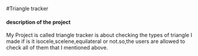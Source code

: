 #Triangle tracker
#### description of the project
  My Project  is called triangle tracker is  about checking the types of triangle I made if is it isocele,scelene,equilateral or not.so,the users are  allowed to check all of them that I mentioned above.


  
